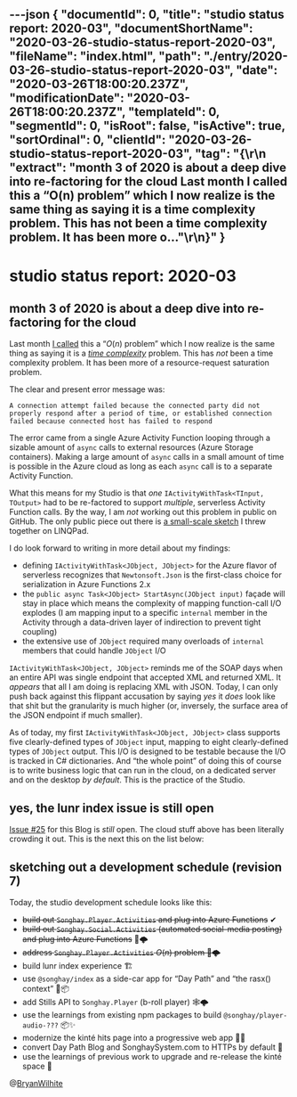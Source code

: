 ---json
{
  "documentId": 0,
  "title": "studio status report: 2020-03",
  "documentShortName": "2020-03-26-studio-status-report-2020-03",
  "fileName": "index.html",
  "path": "./entry/2020-03-26-studio-status-report-2020-03",
  "date": "2020-03-26T18:00:20.237Z",
  "modificationDate": "2020-03-26T18:00:20.237Z",
  "templateId": 0,
  "segmentId": 0,
  "isRoot": false,
  "isActive": true,
  "sortOrdinal": 0,
  "clientId": "2020-03-26-studio-status-report-2020-03",
  "tag": "{\r\n  \"extract\": \"month 3 of 2020 is about a deep dive into re-factoring for the cloud Last month I called this a “O(n) problem” which I now realize is the same thing as saying it is a time complexity problem. This has not been a time complexity problem. It has been more o…\"\r\n}"
}
---

# studio status report: 2020-03

## month 3 of 2020 is about a deep dive into re-factoring for the cloud

Last month [I called](http://songhayblog.azurewebsites.net/entry/2020-02-23-studio-status-report-2020-02) this a “_O_(_n_) problem” which I now realize is the same thing as saying it is a [_time complexity_](https://en.wikipedia.org/wiki/Time_complexity) problem. This has _not_ been a time complexity problem. It has been more of a resource-request saturation problem.

The clear and present error message was:

```console
A connection attempt failed because the connected party did not properly respond after a period of time, or established connection failed because connected host has failed to respond
```

The error came from a single Azure Activity Function looping through a sizable amount of `async` calls to external resources (Azure Storage containers). Making a large amount of `async` calls in a small amount of time is possible in the Azure cloud as long as each `async` call is to a separate Activity Function.

What this means for my Studio is that _one_ `IActivityWithTask<TInput, TOutput>` had to be re-factored to support _multiple_, serverless Activity Function calls. By the way, I am _not_ working out this problem in public on GitHub. The only public piece out there is [a small-scale sketch](https://github.com/BryanWilhite/LinqPad/blob/master/Queries/funkyKB/Dictionary%20-%20treating%20method%20IO%20like%20data.linq) I threw together on LINQPad.

I do look forward to writing in more detail about my findings:

- defining `IActivityWithTask<JObject, JObject>` for the Azure flavor of serverless recognizes that `Newtonsoft.Json` is the first-class choice for serialization in Azure Functions 2.x
- the `public async Task<JObject> StartAsync(JObject input)` façade will stay in place which means the complexity of mapping function-call I/O explodes (I am mapping input to a specific `internal` member in the Activity through a data-driven layer of indirection to prevent tight coupling)
- the extensive use of `JObject` required many overloads of `internal` members that could handle `JObject` I/O

`IActivityWithTask<JObject, JObject>` reminds me of the SOAP days when an entire API was single endpoint that accepted XML and returned XML. It _appears_ that all I am doing is replacing XML with JSON. Today, I can only push back against this flippant accusation by saying _yes_ it _does_ look like that shit but the granularity is much higher (or, inversely, the surface area of the JSON endpoint if much smaller).

As of today, my first `IActivityWithTask<JObject, JObject>` class supports five clearly-defined types of `JObject` input, mapping to eight clearly-defined types of `JObject` output. This I/O is designed to be testable because the I/O is tracked in C# dictionaries. And “the whole point” of doing this of course is to write business logic that can run in the cloud, on a dedicated server and on the desktop _by default_. This is the practice of the Studio.

## yes, the lunr index issue is still open

[Issue #25](https://github.com/BryanWilhite/Blog/issues/25) for this Blog is _still_ open. The cloud stuff above has been literally crowding it out. This is the next this on the list below:

## sketching out a development schedule (revision 7)

Today, the studio development schedule looks like this:

* ~~build out `Songhay.Player.Activities` and plug into Azure Functions~~ ✔
* ~~build out `Songhay.Social.Activities` (automated social-media posting) and plug into Azure Functions~~ 🤖🌩
* ~~address `Songhay.Player.Activities` _O_(_n_) problem 🤖🌩~~
* build lunr index experience 🏗
* use `@songhay/index` as a side-car app for “Day Path” and “the rasx() context” 🚛📦
* add Stills API to `Songhay.Player` (b-roll player) 🕸🌩
* use the learnings from existing npm packages to build `@songhay/player-audio-???` 📦✨
* modernize the kinté hits page into a progressive web app 💄✨
* convert Day Path Blog and SonghaySystem.com to HTTPs by default 🔐
* use the learnings of previous work to upgrade and re-release the kinté space 🚀

@[BryanWilhite](https://twitter.com/BryanWilhite)
